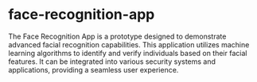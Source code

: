 # face-recognition-app
The Face Recognition App is a prototype designed to demonstrate advanced facial recognition capabilities. This application utilizes machine learning algorithms to identify and verify individuals based on their facial features. It can be integrated into various security systems and applications, providing a seamless user experience.
